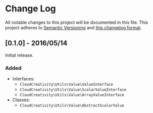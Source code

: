 # Change Log
All notable changes to this project will be documented in this file. This project adheres to
[Semantic Versioning](http://semver.org/) and [this changelog format](http://keepachangelog.com/).

## [0.1.0] - 2016/05/14
Initial release.

### Added
- Interfaces:
  - `CloudCreativity\Utils\Value\ValueInterface`
  - `CloudCreativity\Utils\Value\ScalarValueInterface`
  - `CloudCreativity\Utils\Value\ArrayValueInterface`
- Classes:
  - `CloudCreativity\Utils\Value\AbstractScalarValue`

